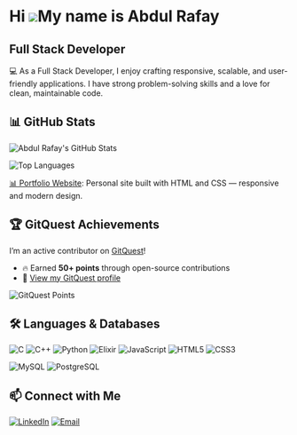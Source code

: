 Hi ![](https://user-images.githubusercontent.com/18350557/176309783-0785949b-9127-417c-8b55-ab5a4333674e.gif)My name is Abdul Rafay
===================================================================================================================================

Full Stack Developer
--------------------

💻 As a Full Stack Developer, I enjoy crafting responsive, scalable, and user-friendly applications. I have strong problem-solving skills and a love for clean, maintainable code.


## 📊 GitHub Stats

![Abdul Rafay's GitHub Stats](https://github-readme-stats.vercel.app/api?username=Abdul-Rafay2005&show_icons=true&theme=radical)

![Top Languages](https://github-readme-stats.vercel.app/api/top-langs/?username=Abdul-Rafay2005&layout=compact&theme=radical)

 [📊 Portfolio Website](https://abdul-rafay2005.github.io/my-port-folio/): Personal site built with HTML and CSS — responsive and modern design.

 ## 🏆 GitQuest Achievements

I’m an active contributor on [GitQuest](https://gitquest.dev/player/Abdul-Rafay2005)!

- 🔥 Earned **50+ points** through open-source contributions
- 🚀 [View my GitQuest profile](https://gitquest.dev/player/Abdul-Rafay2005)

![GitQuest Points](https://img.shields.io/badge/GitQuest-50%2B%20Points-blueviolet?logo=github&style=flat-square)



## 🛠️ Languages & Databases

![C](https://img.shields.io/badge/C-00599C?style=flat&logo=c&logoColor=white)
![C++](https://img.shields.io/badge/C++-00599C?style=flat&logo=c%2B%2B&logoColor=white)
![Python](https://img.shields.io/badge/Python-3776AB?style=flat&logo=python&logoColor=white)
![Elixir](https://img.shields.io/badge/Elixir-4B275F?style=flat&logo=elixir&logoColor=white)
![JavaScript](https://img.shields.io/badge/JavaScript-F7DF1E?style=flat&logo=javascript&logoColor=black)
![HTML5](https://img.shields.io/badge/HTML5-E34F26?style=flat&logo=html5&logoColor=white)
![CSS3](https://img.shields.io/badge/CSS3-1572B6?style=flat&logo=css3&logoColor=white)

![MySQL](https://img.shields.io/badge/MySQL-4479A1?style=flat&logo=mysql&logoColor=white)
![PostgreSQL](https://img.shields.io/badge/PostgreSQL-4169E1?style=flat&logo=postgresql&logoColor=white)




## 📫 Connect with Me


[![LinkedIn](https://img.shields.io/badge/LinkedIn-blue?style=flat&logo=linkedin&logoColor=white)](https://www.linkedin.com/in/abdul-rafay-18bab5356/) 
[![Email](https://img.shields.io/badge/Gmail-D14836?style=flat&logo=gmail&logoColor=white)](mailto:mrabdulrafay7788@gmail.com)




